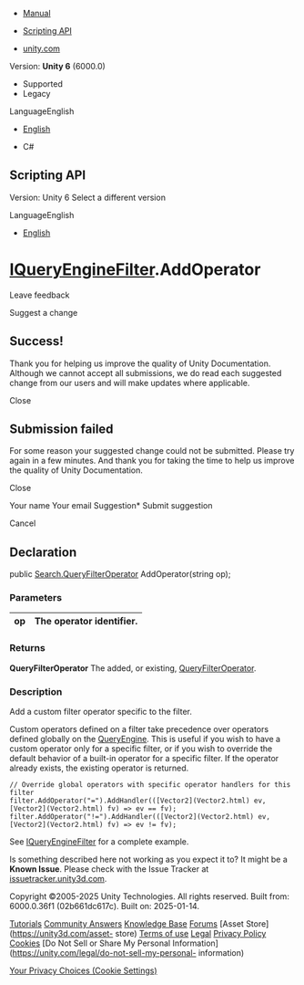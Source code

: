 [ ]()

  * [Manual](../Manual/index.html)
  * [Scripting API](../ScriptReference/index.html)

  * [unity.com](https://unity.com/)

Version: **Unity 6** (6000.0)

  * Supported
  * Legacy

LanguageEnglish

  * [English]()

  * C#

[ ](https://docs.unity3d.com)

## Scripting API

Version: Unity 6 Select a different version

LanguageEnglish

  * [English]()

#  [IQueryEngineFilter](Search.IQueryEngineFilter.html).AddOperator

Leave feedback

Suggest a change

## Success!

Thank you for helping us improve the quality of Unity Documentation. Although
we cannot accept all submissions, we do read each suggested change from our
users and will make updates where applicable.

Close

## Submission failed

For some reason your suggested change could not be submitted. Please <a>try
again</a> in a few minutes. And thank you for taking the time to help us
improve the quality of Unity Documentation.

Close

Your name Your email Suggestion* Submit suggestion

Cancel

[ ]()

## Declaration

public [Search.QueryFilterOperator](Search.QueryFilterOperator.html)
AddOperator(string op);

### Parameters

op | The operator identifier.  
---|---  
  
### Returns

**QueryFilterOperator** The added, or existing,
[QueryFilterOperator](Search.QueryFilterOperator.html).

### Description

Add a custom filter operator specific to the filter.

Custom operators defined on a filter take precedence over operators defined
globally on the [QueryEngine](Search.QueryEngine_1.html). This is useful if
you wish to have a custom operator only for a specific filter, or if you wish
to override the default behavior of a built-in operator for a specific filter.
If the operator already exists, the existing operator is returned.

    
    
    // Override global operators with specific operator handlers for this filter
    filter.AddOperator("=").AddHandler(([Vector2](Vector2.html) ev, [Vector2](Vector2.html) fv) => ev == fv);
    filter.AddOperator("!=").AddHandler(([Vector2](Vector2.html) ev, [Vector2](Vector2.html) fv) => ev != fv);
    

See [IQueryEngineFilter](Search.IQueryEngineFilter.html) for a complete
example.

Is something described here not working as you expect it to? It might be a
**Known Issue**. Please check with the Issue Tracker at
[issuetracker.unity3d.com](https://issuetracker.unity3d.com).

Copyright ©2005-2025 Unity Technologies. All rights reserved. Built from:
6000.0.36f1 (02b661dc617c). Built on: 2025-01-14.

[Tutorials](https://unity3d.com/learn) [Community
Answers](https://answers.unity3d.com) [Knowledge
Base](https://support.unity3d.com/hc/en-us)
[Forums](https://forum.unity3d.com) [Asset Store](https://unity3d.com/asset-
store) [Terms of use](https://docs.unity3d.com/Manual/TermsOfUse.html)
[Legal](https://unity.com/legal) [Privacy
Policy](https://unity.com/legal/privacy-policy)
[Cookies](https://unity.com/legal/cookie-policy) [Do Not Sell or Share My
Personal Information](https://unity.com/legal/do-not-sell-my-personal-
information)

[Your Privacy Choices (Cookie Settings)](javascript:void\(0\);)

